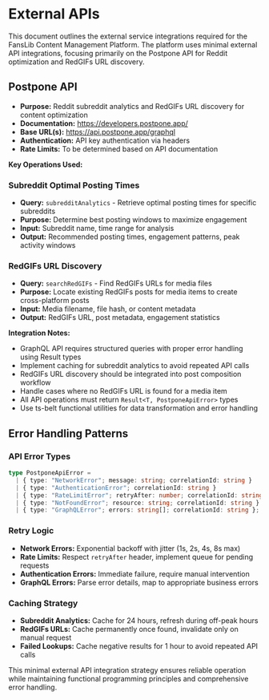 # External APIs

This document outlines the external service integrations required for the FansLib Content Management Platform. The platform uses minimal external API integrations, focusing primarily on the Postpone API for Reddit optimization and RedGIFs URL discovery.

## Postpone API

- **Purpose:** Reddit subreddit analytics and RedGIFs URL discovery for content optimization
- **Documentation:** https://developers.postpone.app/
- **Base URL(s):** https://api.postpone.app/graphql
- **Authentication:** API key authentication via headers
- **Rate Limits:** To be determined based on API documentation

**Key Operations Used:**

### Subreddit Optimal Posting Times

- **Query:** `subredditAnalytics` - Retrieve optimal posting times for specific subreddits
- **Purpose:** Determine best posting windows to maximize engagement
- **Input:** Subreddit name, time range for analysis
- **Output:** Recommended posting times, engagement patterns, peak activity windows

### RedGIFs URL Discovery

- **Query:** `searchRedGIFs` - Find RedGIFs URLs for media files
- **Purpose:** Locate existing RedGIFs posts for media items to create cross-platform posts
- **Input:** Media filename, file hash, or content metadata
- **Output:** RedGIFs URL, post metadata, engagement statistics

**Integration Notes:**

- GraphQL API requires structured queries with proper error handling using Result types
- Implement caching for subreddit analytics to avoid repeated API calls
- RedGIFs URL discovery should be integrated into post composition workflow
- Handle cases where no RedGIFs URL is found for a media item
- All API operations must return `Result<T, PostponeApiError>` types
- Use ts-belt functional utilities for data transformation and error handling

## Error Handling Patterns

### API Error Types

```typescript
type PostponeApiError =
  | { type: "NetworkError"; message: string; correlationId: string }
  | { type: "AuthenticationError"; correlationId: string }
  | { type: "RateLimitError"; retryAfter: number; correlationId: string }
  | { type: "NotFoundError"; resource: string; correlationId: string }
  | { type: "GraphQLError"; errors: string[]; correlationId: string };
```

### Retry Logic

- **Network Errors:** Exponential backoff with jitter (1s, 2s, 4s, 8s max)
- **Rate Limits:** Respect `retryAfter` header, implement queue for pending requests
- **Authentication Errors:** Immediate failure, require manual intervention
- **GraphQL Errors:** Parse error details, map to appropriate business errors

### Caching Strategy

- **Subreddit Analytics:** Cache for 24 hours, refresh during off-peak hours
- **RedGIFs URLs:** Cache permanently once found, invalidate only on manual request
- **Failed Lookups:** Cache negative results for 1 hour to avoid repeated API calls

This minimal external API integration strategy ensures reliable operation while maintaining functional programming principles and comprehensive error handling.

